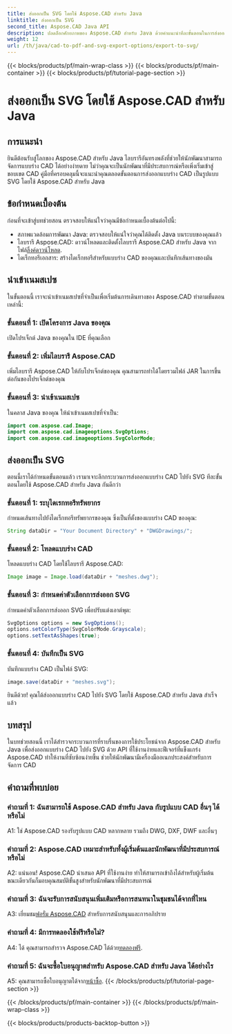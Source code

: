```yaml
---
title: ส่งออกเป็น SVG โดยใช้ Aspose.CAD สำหรับ Java
linktitle: ส่งออกเป็น SVG
second_title: Aspose.CAD Java API
description: ปลดล็อกศักยภาพของ Aspose.CAD สำหรับ Java ด้วยคำแนะนำทีละขั้นตอนในการส่งออกแบบร่าง CAD ไปยัง SVG เรียนรู้วิธีนำเข้าเนมสเปซ กำหนดค่าตัวเลือก และผสานรวม Aspose.CAD เข้ากับโปรเจ็กต์ Java ของคุณได้อย่างราบรื่น
weight: 12
url: /th/java/cad-to-pdf-and-svg-export-options/export-to-svg/
---
```


{{< blocks/products/pf/main-wrap-class >}}
{{< blocks/products/pf/main-container >}}
{{< blocks/products/pf/tutorial-page-section >}}

# ส่งออกเป็น SVG โดยใช้ Aspose.CAD สำหรับ Java

## การแนะนำ

ยินดีต้อนรับสู่โลกของ Aspose.CAD สำหรับ Java ไลบรารีอันทรงพลังที่ช่วยให้นักพัฒนาสามารถจัดการแบบร่าง CAD ได้อย่างง่ายดาย ไม่ว่าคุณจะเป็นนักพัฒนาที่มีประสบการณ์หรือเพิ่งเริ่มเข้าสู่ขอบเขต CAD คู่มือที่ครอบคลุมนี้จะแนะนำคุณตลอดขั้นตอนการส่งออกแบบร่าง CAD เป็นรูปแบบ SVG โดยใช้ Aspose.CAD สำหรับ Java

## ข้อกำหนดเบื้องต้น

ก่อนที่จะเข้าสู่บทช่วยสอน ตรวจสอบให้แน่ใจว่าคุณมีข้อกำหนดเบื้องต้นต่อไปนี้:

- สภาพแวดล้อมการพัฒนา Java: ตรวจสอบให้แน่ใจว่าคุณได้ติดตั้ง Java บนระบบของคุณแล้ว
-  ไลบรารี Aspose.CAD: ดาวน์โหลดและติดตั้งไลบรารี Aspose.CAD สำหรับ Java จากไฟล์[ลิ้งค์ดาวน์โหลด](https://releases.aspose.com/cad/java/).
- ไดเร็กทอรีเอกสาร: สร้างไดเร็กทอรีสำหรับแบบร่าง CAD ของคุณและบันทึกเส้นทางของมัน

## นำเข้าเนมสเปซ

ในขั้นตอนนี้ เราจะนำเข้าเนมสเปซที่จำเป็นเพื่อเริ่มต้นการเดินทางของ Aspose.CAD ทำตามขั้นตอนเหล่านี้:

### ขั้นตอนที่ 1: เปิดโครงการ Java ของคุณ
เปิดโปรเจ็กต์ Java ของคุณใน IDE ที่คุณเลือก

### ขั้นตอนที่ 2: เพิ่มไลบรารี Aspose.CAD
เพิ่มไลบรารี Aspose.CAD ให้กับโปรเจ็กต์ของคุณ คุณสามารถทำได้โดยรวมไฟล์ JAR ในการขึ้นต่อกันของโปรเจ็กต์ของคุณ

### ขั้นตอนที่ 3: นำเข้าเนมสเปซ
ในคลาส Java ของคุณ ให้นำเข้าเนมสเปซที่จำเป็น:

```java
import com.aspose.cad.Image;
import com.aspose.cad.imageoptions.SvgOptions;
import com.aspose.cad.imageoptions.SvgColorMode;
```

## ส่งออกเป็น SVG

ตอนนี้เราได้กำหนดขั้นตอนแล้ว เรามาเจาะลึกกระบวนการส่งออกแบบร่าง CAD ไปยัง SVG ทีละขั้นตอนโดยใช้ Aspose.CAD สำหรับ Java กันดีกว่า

### ขั้นตอนที่ 1: ระบุไดเรกทอรีทรัพยากร

กำหนดเส้นทางไปยังไดเร็กทอรีทรัพยากรของคุณ ซึ่งเป็นที่ตั้งของแบบร่าง CAD ของคุณ:

```java
String dataDir = "Your Document Directory" + "DWGDrawings/";
```

### ขั้นตอนที่ 2: โหลดแบบร่าง CAD

โหลดแบบร่าง CAD โดยใช้ไลบรารี Aspose.CAD:

```java
Image image = Image.load(dataDir + "meshes.dwg");
```

### ขั้นตอนที่ 3: กำหนดค่าตัวเลือกการส่งออก SVG

กำหนดค่าตัวเลือกการส่งออก SVG เพื่อปรับแต่งเอาต์พุต:

```java
SvgOptions options = new SvgOptions();
options.setColorType(SvgColorMode.Grayscale);
options.setTextAsShapes(true);
```

### ขั้นตอนที่ 4: บันทึกเป็น SVG

บันทึกแบบร่าง CAD เป็นไฟล์ SVG:

```java
image.save(dataDir + "meshes.svg");
```

ยินดีด้วย! คุณได้ส่งออกแบบร่าง CAD ไปยัง SVG โดยใช้ Aspose.CAD สำหรับ Java สำเร็จแล้ว

## บทสรุป

ในบทช่วยสอนนี้ เราได้สำรวจกระบวนการที่ราบรื่นของการใช้ประโยชน์จาก Aspose.CAD สำหรับ Java เพื่อส่งออกแบบร่าง CAD ไปยัง SVG ด้วย API ที่ใช้งานง่ายและฟีเจอร์ที่แข็งแกร่ง Aspose.CAD ทำให้งานที่ซับซ้อนง่ายขึ้น ช่วยให้นักพัฒนามีเครื่องมืออเนกประสงค์สำหรับการจัดการ CAD

## คำถามที่พบบ่อย

### คำถามที่ 1: ฉันสามารถใช้ Aspose.CAD สำหรับ Java กับรูปแบบ CAD อื่นๆ ได้หรือไม่

A1: ใช่ Aspose.CAD รองรับรูปแบบ CAD หลากหลาย รวมถึง DWG, DXF, DWF และอื่นๆ

### คำถามที่ 2: Aspose.CAD เหมาะสำหรับทั้งผู้เริ่มต้นและนักพัฒนาที่มีประสบการณ์หรือไม่

A2: แน่นอน! Aspose.CAD นำเสนอ API ที่ใช้งานง่าย ทำให้สามารถเข้าถึงได้สำหรับผู้เริ่มต้น ขณะเดียวกันก็มอบคุณสมบัติขั้นสูงสำหรับนักพัฒนาที่มีประสบการณ์

### คำถามที่ 3: ฉันจะรับการสนับสนุนเพิ่มเติมหรือการสนทนาในชุมชนได้จากที่ไหน

 A3: เยี่ยมชม[ฟอรั่ม Aspose.CAD](https://forum.aspose.com/c/cad/19) สำหรับการสนับสนุนและการอภิปราย

### คำถามที่ 4: มีการทดลองใช้ฟรีหรือไม่?

 A4: ได้ คุณสามารถสำรวจ Aspose.CAD ได้ด้วย[ทดลองฟรี](https://releases.aspose.com/).

### คำถามที่ 5: ฉันจะซื้อใบอนุญาตสำหรับ Aspose.CAD สำหรับ Java ได้อย่างไร

 A5: คุณสามารถซื้อใบอนุญาตได้จาก[หน้าซื้อ](https://purchase.aspose.com/buy).
{{< /blocks/products/pf/tutorial-page-section >}}

{{< /blocks/products/pf/main-container >}}
{{< /blocks/products/pf/main-wrap-class >}}

{{< blocks/products/products-backtop-button >}}
